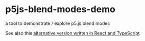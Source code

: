 # p5js-blend-modes-demo
a tool to demonstrate / explore p5.js blend modes


See also this [alternative version written in React and TypeScript](https://github.com/nbogie/blend-mode-demo-using-react-p5-wrapper)
